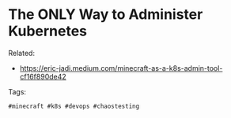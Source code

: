 # The ONLY Way to Administer Kubernetes

Related:

* <https://eric-jadi.medium.com/minecraft-as-a-k8s-admin-tool-cf16f890de42>

Tags:

    #minecraft #k8s #devops #chaostesting
